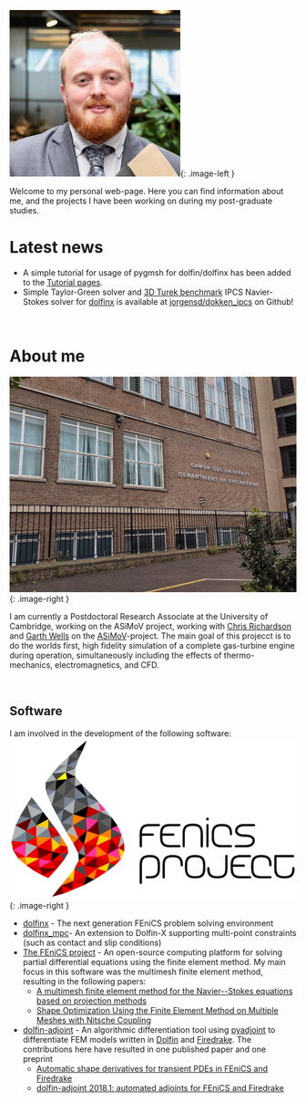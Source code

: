 ![Image of J.S.Dokken](assets/img/cropped.jpg){: .image-left }

Welcome to my personal web-page. Here you can find information about me, and the projects I have been working on during my post-graduate studies.

# Latest news
- A simple tutorial for usage of pygmsh for dolfin/dolfinx has been added to the [Tutorial pages](converted_files/tutorial_pygmsh.md).
- Simple Taylor-Green solver and [3D Turek benchmark](http://www.featflow.de/en/benchmarks/cfdbenchmarking/flow/dfg_flow3d.html) IPCS Navier-Stokes solver for [dolfinx](https://github.com/FEniCS/dolfinx/) is available at [jorgensd/dokken_ipcs](https://github.com/jorgensd/dolfinx_ipcs) on Github!

<br style="clear:both">

# About me

![Cambridge Engineering Department](assets/img/camb.jpg){: .image-right }

I am currently a Postdoctoral Research Associate at the University of Cambridge, working on the ASiMoV project, working with [Chris Richardson](http://www.bpi.cam.ac.uk/user/chris) and [Garth Wells](http://www3.eng.cam.ac.uk/~gnw20/) on the [ASiMoV](https://gow.epsrc.ukri.org/NGBOViewGrant.aspx?GrantRef=EP/S005072/1)-project. The main goal of this projecct is to do the worlds first, high fidelity simulation of a complete gas-turbine engine during operation, simultaneously including the effects of thermo-mechanics, electromagnetics, and CFD.

<br style="clear:both">

## Software
I am involved in the development of the following software:
![The FEniCS logo](assets/img/fenics_logo.png){: .image-right }
- [dolfinx](https://github.com/FEniCS/dolfinx) - The next generation FEniCS problem solving environment
- [dolfinx_mpc](https://github.com/jorgensd/dolfinx_mpc)- An extension to Dolfin-X supporting multi-point constraints (such as contact and slip conditions)
- [The FEniCS project](https://bitbucket.org/fenics-project/) - An open-source computing platform for solving partial differential equations using the finite element method. My main focus in this software was the multimesh finite element method, resulting in the following papers:
  - [A multimesh finite element method for the Navier--Stokes equations based on projection methods](papers.md#dokken2020navier)
  - [Shape Optimization Using the Finite Element Method on Multiple Meshes with Nitsche Coupling](papers.md#dokken2019shape)
- [dolfin-adjoint](http://www.dolfin-adjoint.org/en/latest/) - An algorithmic differentiation tool using
    [pyadjoint](https://github.com/dolfin-adjoint/pyadjoint) to differentiate FEM models written in [Dolfin](https://bitbucket.org/fenics-project/dolfin/src/master/) and [Firedrake](https://www.firedrakeproject.org/). The contributions here have resulted in one published paper and one preprint
    - [Automatic shape derivatives for transient PDEs in FEniCS and Firedrake](papers.md#dokken2020shape)
    - [dolfin-adjoint 2018.1: automated adjoints for FEniCS and Firedrake](papers.md#mitusch2019pyadjoint)
